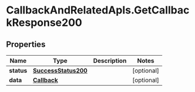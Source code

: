 # CallbackAndRelatedApIs.GetCallbackResponse200

## Properties
Name | Type | Description | Notes
------------ | ------------- | ------------- | -------------
**status** | [**SuccessStatus200**](SuccessStatus200.md) |  | [optional] 
**data** | [**Callback**](Callback.md) |  | [optional] 


